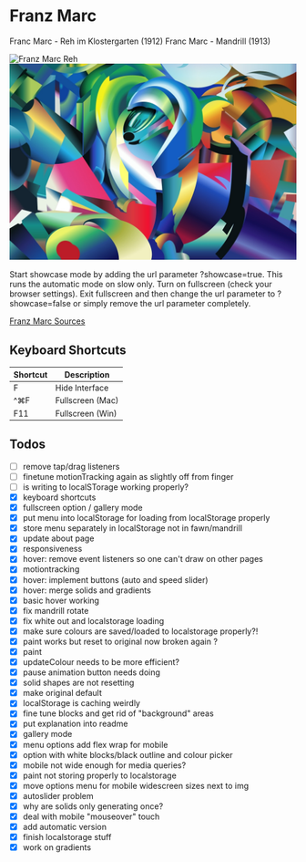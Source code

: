 # Franz Marc

Franc Marc - Reh im Klostergarten (1912)
Franc Marc - Mandrill (1913)

![Franz Marc Reh](franz-marc.jpeg)
![Franz Marc Mandrill](mandrill.jpeg)

Start showcase mode by adding the url parameter ?showcase=true.
This runs the automatic mode on slow only. Turn on fullscreen (check your browser settings). Exit fullscreen and then change the url parameter to ?showcase=false or simply remove the url parameter completely. 


[Franz Marc Sources](https://www.wikidata.org/wiki/Wikidata:WikiProject_sum_of_all_paintings/Creator/Franz_Marc)



## Keyboard Shortcuts

| Shortcut  | Description          |
|-----------|----------------------|
| F         | Hide Interface       |
| ^⌘F       | Fullscreen (Mac)     |
| F11       | Fullscreen (Win)     |





## Todos


- [ ] remove tap/drag listeners
- [ ] finetune motionTracking again as slightly off from finger
- [ ] is writing to localSTorage working properly?
- [x] keyboard shortcuts
- [x] fullscreen option / gallery mode
- [x] put menu into localStorage for loading from localStorage properly
- [x] store menu separately in localStorage not in fawn/mandrill
- [x] update about page
- [x] responsiveness
- [x] hover: remove event listeners so one can't draw on other pages
- [x] motiontracking
- [x] hover: implement buttons (auto and speed slider)
- [x] hover: merge solids and gradients
- [x] basic hover working
- [x] fix mandrill rotate
- [x] fix white out and localstorage loading
- [x] make sure colours are saved/loaded to localstorage properly?!
- [x] paint works but reset to original now broken again ?
- [x] paint
- [x] updateColour needs to be more efficient?
- [x] pause animation button needs doing
- [x] solid shapes are not resetting
- [x] make original default
- [x] localStorage is caching weirdly
- [x] fine tune blocks and get rid of "background" areas
- [x] put explanation into readme
- [x] gallery mode
- [x] menu options add flex wrap for mobile
- [x] option with white blocks/black outline and colour picker
- [x] mobile not wide enough for media queries?
- [x] paint not storing properly to localstorage
- [x] move options menu for mobile widescreen sizes next to img
- [x] autoslider problem
- [x] why are solids only generating once?
- [x] deal with mobile "mouseover" touch
- [x] add automatic version
- [x] finish localstorage stuff
- [x] work on gradients
